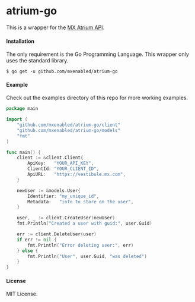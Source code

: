 atrium-go
=========

This is a wrapper for the [MX Atrium API](https://atrium.mx.com/).

#### Installation

The only requirement is the Go Programming Language. This wrapper only uses the standard library.

```
$ go get -u github.com/mxenabled/atrium-go
```

#### Example

Check out the examples directory of this repo for more working examples.

```go
package main

import (
    "github.com/mxenabled/atrium-go/client"
    "github.com/mxenabled/atrium-go/models"
    "fmt"
)

func main() {
    client := &client.Client{
		ApiKey:   "YOUR_API_KEY",
		ClientId: "YOUR_CLIENT_ID",
		ApiURL:   "https://vestibule.mx.com",
	}

    newUser := &models.User{
        Identifier: "my_unique_id",
        Metadata:   "info to store on the user",
    }

    user, _ := client.CreateUser(newUser)
    fmt.Println("Created a user with guid:", user.Guid)

    err := client.DeleteUser(user)
    if err != nil {
        fmt.Println("Error deleting user:", err)
    } else {
        fmt.Println("User", user.Guid, "was deleted")
    }
}
```

#### License

MIT License.
